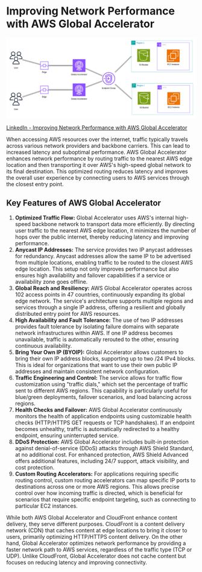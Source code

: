 # Improving Network Performance with AWS Global Accelerator

![Improving Network Performance with AWS Global Accelerator](../../architecture-diagrams/aws/Improving%20Network%20Performance%20with%20AWS%20Global%20Accelerator.png)

[LinkedIn - Improving Network Performance with AWS Global Accelerator](https://www.linkedin.com/pulse/improving-network-performance-aws-global-accelerator-nauman-munir-jqduf/?trackingId=%2FUrckDAQSSGG2F%2B0geFrrA%3D%3D)

When accessing AWS resources over the internet, traffic typically travels across various network providers and backbone carriers. This can lead to increased latency and suboptimal performance. AWS Global Accelerator enhances network performance by routing traffic to the nearest AWS edge location and then transporting it over AWS's high-speed global network to its final destination. This optimized routing reduces latency and improves the overall user experience by connecting users to AWS services through the closest entry point.

## Key Features of AWS Global Accelerator

1. **Optimized Traffic Flow:** Global Accelerator uses AWS's internal high-speed backbone network to transport data more efficiently. By directing user traffic to the nearest AWS edge location, it minimizes the number of hops over the public internet, thereby reducing latency and improving performance.
2. **Anycast IP Addresses:** The service provides two IP anycast addresses for redundancy. Anycast addresses allow the same IP to be advertised from multiple locations, enabling traffic to be routed to the closest AWS edge location. This setup not only improves performance but also ensures high availability and failover capabilities if a service or availability zone goes offline.
3. **Global Reach and Resiliency:** AWS Global Accelerator operates across 102 access points in 47 countries, continuously expanding its global edge network. The service's architecture supports multiple regions and services through a single IP address, offering a resilient and globally distributed entry point for AWS resources.
4. **High Availability and Fault Tolerance:** The use of two IP addresses provides fault tolerance by isolating failure domains with separate network infrastructures within AWS. If one IP address becomes unavailable, traffic is automatically rerouted to the other, ensuring continuous availability.
5. **Bring Your Own IP (BYOIP):** Global Accelerator allows customers to bring their own IP address blocks, supporting up to two /24 IPv4 blocks. This is ideal for organizations that want to use their own public IP addresses and maintain consistent network configuration.
6. **Traffic Engineering and Control:** The service allows for traffic flow customization using "traffic dials," which set the percentage of traffic sent to different AWS regions. This capability is particularly useful for blue/green deployments, failover scenarios, and load balancing across regions.
7. **Health Checks and Failover:** AWS Global Accelerator continuously monitors the health of application endpoints using customizable health checks (HTTP/HTTPS GET requests or TCP handshakes). If an endpoint becomes unhealthy, traffic is automatically redirected to a healthy endpoint, ensuring uninterrupted service.
8. **DDoS Protection:** AWS Global Accelerator includes built-in protection against denial-of-service (DDoS) attacks through AWS Shield Standard, at no additional cost. For enhanced protection, AWS Shield Advanced offers additional features, including 24/7 support, attack visibility, and cost protection.
9. **Custom Routing Accelerators:** For applications requiring specific routing control, custom routing accelerators can map specific IP ports to destinations across one or more AWS regions. This allows precise control over how incoming traffic is directed, which is beneficial for scenarios that require specific endpoint targeting, such as connecting to particular EC2 instances.

While both AWS Global Accelerator and CloudFront enhance content delivery, they serve different purposes. CloudFront is a content delivery network (CDN) that caches content at edge locations to bring it closer to users, primarily optimizing HTTP/HTTPS content delivery. On the other hand, Global Accelerator optimizes network performance by providing a faster network path to AWS services, regardless of the traffic type (TCP or UDP). Unlike CloudFront, Global Accelerator does not cache content but focuses on reducing latency and improving connectivity.
